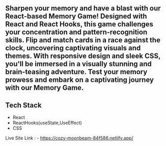 ## Sharpen your memory and have a blast with our React-based Memory Game! Designed with React and React Hooks, this game challenges your concentration and pattern-recognition skills. Flip and match cards in a race against the clock, uncovering captivating visuals and themes. With responsive design and sleek CSS, you'll be immersed in a visually stunning and brain-teasing adventure. Test your memory prowess and embark on a captivating journey with our Memory Game.

## Tech Stack

- React
- ReactHooks(useState,UseEffect)
- CSS

Live Site Link : - https://cozy-moonbeam-84f586.netlify.app/
